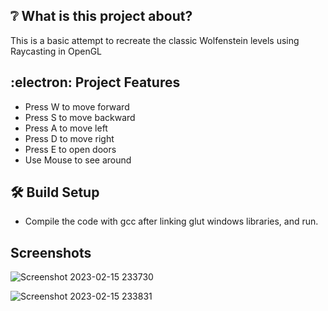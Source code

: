 ## :grey_question: What is this project about?
This is a basic attempt to recreate the classic Wolfenstein levels using Raycasting in OpenGL

## :electron: Project Features

* Press W to move forward
* Press S to move backward
* Press A to move left
* Press D to move right
* Press E to open doors
* Use Mouse to see around

## :hammer_and_wrench: Build Setup
* Compile the code with gcc after linking glut windows libraries, and run.

## Screenshots
![Screenshot 2023-02-15 233730](https://user-images.githubusercontent.com/19729019/219116019-7867baff-50f9-48da-889b-2e5a3400cbd8.jpg)

![Screenshot 2023-02-15 233831](https://user-images.githubusercontent.com/19729019/219116098-b6401f8a-1443-437e-a41c-d47073dd3e5a.jpg)
